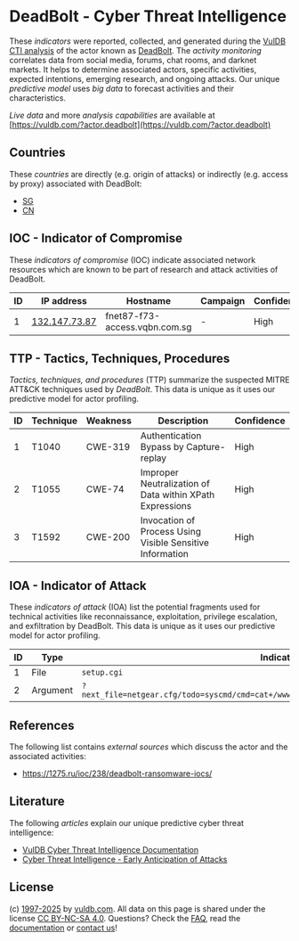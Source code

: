 # DeadBolt - Cyber Threat Intelligence

These _indicators_ were reported, collected, and generated during the [VulDB CTI analysis](https://vuldb.com/?kb.cti) of the actor known as [DeadBolt](https://vuldb.com/?actor.deadbolt). The _activity monitoring_ correlates data from social media, forums, chat rooms, and darknet markets. It helps to determine associated actors, specific activities, expected intentions, emerging research, and ongoing attacks. Our unique _predictive model_ uses _big data_ to forecast activities and their characteristics.

_Live data_ and more _analysis capabilities_ are available at [https://vuldb.com/?actor.deadbolt](https://vuldb.com/?actor.deadbolt)

## Countries

These _countries_ are directly (e.g. origin of attacks) or indirectly (e.g. access by proxy) associated with DeadBolt:

* [SG](https://vuldb.com/?country.sg)
* [CN](https://vuldb.com/?country.cn)

## IOC - Indicator of Compromise

These _indicators of compromise_ (IOC) indicate associated network resources which are known to be part of research and attack activities of DeadBolt.

ID | IP address | Hostname | Campaign | Confidence
-- | ---------- | -------- | -------- | ----------
1 | [132.147.73.87](https://vuldb.com/?ip.132.147.73.87) | fnet87-f73-access.vqbn.com.sg | - | High

## TTP - Tactics, Techniques, Procedures

_Tactics, techniques, and procedures_ (TTP) summarize the suspected MITRE ATT&CK techniques used by _DeadBolt_. This data is unique as it uses our predictive model for actor profiling.

ID | Technique | Weakness | Description | Confidence
-- | --------- | -------- | ----------- | ----------
1 | T1040 | CWE-319 | Authentication Bypass by Capture-replay | High
2 | T1055 | CWE-74 | Improper Neutralization of Data within XPath Expressions | High
3 | T1592 | CWE-200 | Invocation of Process Using Visible Sensitive Information | High

## IOA - Indicator of Attack

These _indicators of attack_ (IOA) list the potential fragments used for technical activities like reconnaissance, exploitation, privilege escalation, and exfiltration by DeadBolt. This data is unique as it uses our predictive model for actor profiling.

ID | Type | Indicator | Confidence
-- | ---- | --------- | ----------
1 | File | `setup.cgi` | Medium
2 | Argument | `?next_file=netgear.cfg/todo=syscmd/cmd=cat+/www/.htpasswd/curpath=//currentsetting.htm=1` | High

## References

The following list contains _external sources_ which discuss the actor and the associated activities:

* https://1275.ru/ioc/238/deadbolt-ransomware-iocs/

## Literature

The following _articles_ explain our unique predictive cyber threat intelligence:

* [VulDB Cyber Threat Intelligence Documentation](https://vuldb.com/?kb.cti)
* [Cyber Threat Intelligence - Early Anticipation of Attacks](https://www.scip.ch/en/?labs.20201022)

## License

(c) [1997-2025](https://vuldb.com/?kb.changelog) by [vuldb.com](https://vuldb.com/?kb.about). All data on this page is shared under the license [CC BY-NC-SA 4.0](https://creativecommons.org/licenses/by-nc-sa/4.0/). Questions? Check the [FAQ](https://vuldb.com/?kb.faq), read the [documentation](https://vuldb.com/?kb) or [contact us](https://vuldb.com/?contact)!
